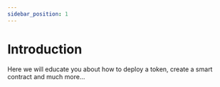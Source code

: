 ```yaml
---
sidebar_position: 1
---
```


# Introduction

Here we will educate you about how to deploy a token, create a smart contract and much more...

